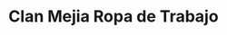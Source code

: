---
title: "Clan Mejia Ropa de Trabajo"
url: /pereira/clan-mejia-ropa-de-trabajo/
shop: Kleidung
---